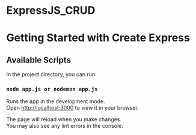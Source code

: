 # ExpressJS_CRUD

# Getting Started with Create Express

## Available Scripts

In the project directory, you can run:

### `node app.js or nodemon app.js`

Runs the app in the development mode.\
Open [http://localhost:3000](http://localhost:3000) to view it in your browser.

The page will reload when you make changes.\
You may also see any lint errors in the console.

